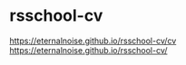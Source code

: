 # rsschool-cv
https://eternalnoise.github.io/rsschool-cv/cv
https://eternalnoise.github.io/rsschool-cv/
